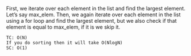 First, we iterate over each element in the list and find the largest element. Let’s say max_elem.
Then, we again iterate over each element in the list using a for loop and find the largest element, but we also check if that element is equal to max_elem, if it is we skip it.


    TC: O(N)
    If you do sorting then it will take O(NlogN)
    SC: O(1)